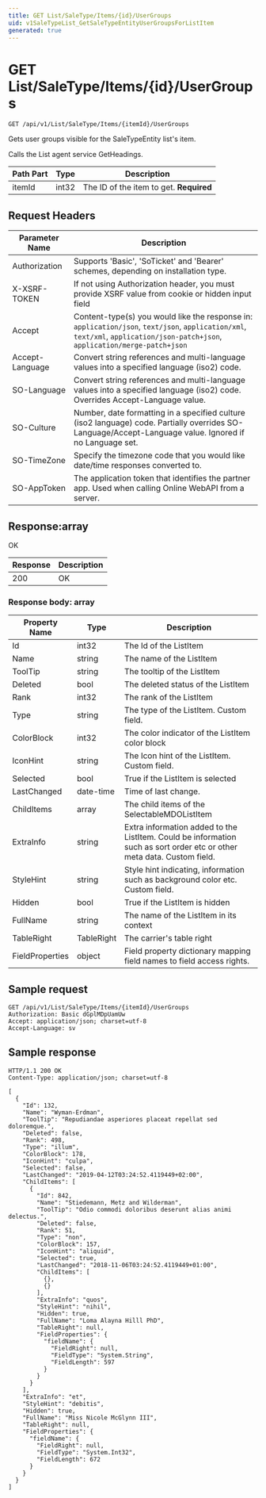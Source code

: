 ```yaml
---
title: GET List/SaleType/Items/{id}/UserGroups
uid: v1SaleTypeList_GetSaleTypeEntityUserGroupsForListItem
generated: true
---
```


# GET List/SaleType/Items/{id}/UserGroups

```http
GET /api/v1/List/SaleType/Items/{itemId}/UserGroups
```

Gets user groups visible for the SaleTypeEntity list's item.


Calls the List agent service GetHeadings.





| Path Part | Type | Description |
|-----------|------|-------------|
| itemId | int32 | The ID of the item to get. **Required** |



## Request Headers

| Parameter Name | Description |
|----------------|-------------|
| Authorization  | Supports 'Basic', 'SoTicket' and 'Bearer' schemes, depending on installation type. |
| X-XSRF-TOKEN   | If not using Authorization header, you must provide XSRF value from cookie or hidden input field |
| Accept         | Content-type(s) you would like the response in: `application/json`, `text/json`, `application/xml`, `text/xml`, `application/json-patch+json`, `application/merge-patch+json` |
| Accept-Language | Convert string references and multi-language values into a specified language (iso2) code. |
| SO-Language | Convert string references and multi-language values into a specified language (iso2) code. Overrides Accept-Language value. |
| SO-Culture | Number, date formatting in a specified culture (iso2 language) code. Partially overrides SO-Language/Accept-Language value. Ignored if no Language set. |
| SO-TimeZone | Specify the timezone code that you would like date/time responses converted to. |
| SO-AppToken | The application token that identifies the partner app. Used when calling Online WebAPI from a server. |


## Response:array

OK

| Response | Description |
|----------------|-------------|
| 200 | OK |

### Response body: array

| Property Name | Type |  Description |
|----------------|------|--------------|
| Id | int32 | The Id of the ListItem |
| Name | string | The name of the ListItem |
| ToolTip | string | The tooltip of the ListItem |
| Deleted | bool | The deleted status of the ListItem |
| Rank | int32 | The rank of the ListItem |
| Type | string | The type of the ListItem. Custom field. |
| ColorBlock | int32 | The color indicator of the ListItem color block |
| IconHint | string | The Icon hint of the ListItem. Custom field. |
| Selected | bool | True if the ListItem is selected |
| LastChanged | date-time | Time of last change. |
| ChildItems | array | The child items of the SelectableMDOListItem |
| ExtraInfo | string | Extra information added to the ListItem. Could be information such as sort order etc or other meta data. Custom field. |
| StyleHint | string | Style hint indicating, information such as background color etc. Custom field. |
| Hidden | bool | True if the ListItem is hidden |
| FullName | string | The name of the ListItem in its context |
| TableRight | TableRight | The carrier's table right |
| FieldProperties | object | Field property dictionary mapping field names to field access rights. |

## Sample request

```http!
GET /api/v1/List/SaleType/Items/{itemId}/UserGroups
Authorization: Basic dGplMDpUamUw
Accept: application/json; charset=utf-8
Accept-Language: sv
```

## Sample response

```http_
HTTP/1.1 200 OK
Content-Type: application/json; charset=utf-8

[
  {
    "Id": 132,
    "Name": "Wyman-Erdman",
    "ToolTip": "Repudiandae asperiores placeat repellat sed doloremque.",
    "Deleted": false,
    "Rank": 498,
    "Type": "illum",
    "ColorBlock": 178,
    "IconHint": "culpa",
    "Selected": false,
    "LastChanged": "2019-04-12T03:24:52.4119449+02:00",
    "ChildItems": [
      {
        "Id": 842,
        "Name": "Stiedemann, Metz and Wilderman",
        "ToolTip": "Odio commodi doloribus deserunt alias animi delectus.",
        "Deleted": false,
        "Rank": 51,
        "Type": "non",
        "ColorBlock": 157,
        "IconHint": "aliquid",
        "Selected": true,
        "LastChanged": "2018-11-06T03:24:52.4119449+01:00",
        "ChildItems": [
          {},
          {}
        ],
        "ExtraInfo": "quos",
        "StyleHint": "nihil",
        "Hidden": true,
        "FullName": "Loma Alayna Hilll PhD",
        "TableRight": null,
        "FieldProperties": {
          "fieldName": {
            "FieldRight": null,
            "FieldType": "System.String",
            "FieldLength": 597
          }
        }
      }
    ],
    "ExtraInfo": "et",
    "StyleHint": "debitis",
    "Hidden": true,
    "FullName": "Miss Nicole McGlynn III",
    "TableRight": null,
    "FieldProperties": {
      "fieldName": {
        "FieldRight": null,
        "FieldType": "System.Int32",
        "FieldLength": 672
      }
    }
  }
]
```
